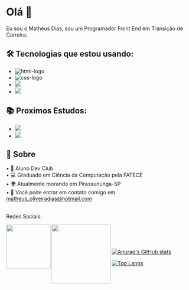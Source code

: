## <h1>Olá 👋</h1>

<p>Eu sou o Matheus Dias, sou um Programador Front End em Transição de Carreira.</p>
  <h2>🛠️ Tecnologias que estou usando:</h2>

  - <img src="https://img.shields.io/badge/HTML5-E34F26?style=for-the-badge&logo=html5&logoColor=white" alt="html-logo" />

  - <img src="https://img.shields.io/badge/CSS3-1572B6?style=for-the-badge&logo=css3&logoColor=white" alt="css-logo" />

  - <img src="https://img.shields.io/badge/JavaScript-F7DF1E?style=for-the-badge&logo=javascript&logoColor=black" />

  - <img src="https://img.shields.io/badge/git-%23F05033.svg?style=for-the-badge&logo=git&logoColor=white">

  <h2>📚 Proximos Estudos:</h2>

- <img src="https://img.shields.io/badge/react-%2320232a.svg?style=for-the-badge&logo=react&logoColor=%2361DAFB">

- <img src="https://img.shields.io/badge/node.js-6DA55F?style=for-the-badge&logo=node.js&logoColor=white">

<h2>💬 Sobre</h2>

• 💙 Aluno Dev Club 
<br>
• 💻 Graduado em Ciência da Computação pela FATECE
<br>
• 🌍 Atualmente morando em Pirassununga-SP
<br>
• 📧 Você pode entrar em contato comigo em matheus_oliveiradias@hotmail.com
<br>
<br>



Redes Sociais:
<div>
  <a href="https://www.linkedin.com/in/matheus-oliveira-dias/ target="_blank">
<img align="left"  width="120px" src="https://img.shields.io/badge/LinkedIn-0077B5?style=for-the-badge&logo=linkedin&logoColor=white" target="_blank" a/>

<a href="https://www.instagram.com/matt_oliveira1/" target="_blank">
<img align="left"  width="160px" src="https://img.shields.io/badge/Instagram-E4405F?style=for-the-badge&logo=instagram&logoColor=white" target="_blank" a/>
<br>
<br>
<br>
</div>


![Anurag's GitHub stats](https://github-readme-stats.vercel.app/api?username=matheusdiass1&show_icons=true&theme=tokyonight&locale=pt-br)
<br>

![Top Langs](https://github-readme-stats.vercel.app/api/top-langs/?username=matheusdiass1&theme=tokyonight&custom_title=Tecnologias&langs_count=9)
